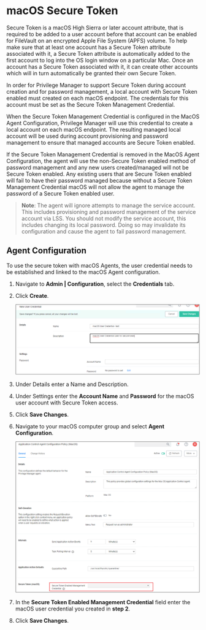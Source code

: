 [title]: # (Secure Token)
[tags]: # (local service accounts)
[priority]: # (12)
# macOS Secure Token

Secure Token is a macOS High Sierra or later account attribute, that is required to be added to a user account before that account can be enabled for FileVault on an encrypted Apple File System (APFS) volume. To help make sure that at least one account has a Secure Token attribute associated with it, a Secure Token attribute is automatically added to the first account to log into the OS login window on a particular Mac. Once an account has a Secure Token associated with it, it can create other accounts which will in turn automatically be granted their own Secure Token.

In order for Privilege Manager to support Secure Token during account creation and for password management, a local account with Secure Token enabled must created on each macOS endpoint. The credentials for this account must be set as the Secure Token Management Credential.

When the Secure Token Management Credential is configured in the MacOS Agent Configuration, Privilege Manager will use this credential to create a local account on each macOS endpoint. The resulting managed local account will be used during account provisioning and password management to ensure that managed accounts are Secure Token enabled.

If the Secure Token Management Credential is removed in the MacOS Agent Configuration, the agent will use the non-Secure Token enabled method of password management and any new users created/managed will not be Secure Token enabled. Any existing users that are Secure Token enabled will fail to have their password managed because without a Secure Token Management Credential macOS will not allow the agent to manage the password of a Secure Token enabled user.

>**Note**:
>The agent will ignore attempts to manage the service account. This includes provisioning and password management of the service account via LSS. You should not modify the service account, this includes changing its local password. Doing so may invalidate its configuration and cause the agent to fail password management.

## Agent Configuration

To use the secure token with macOS Agents, the user credential needs to be established and linked to the macOS Agent configuration.

1. Navigate to __Admin | Configuration__, select the __Credentials__ tab.
1. Click __Create__.

   ![new](images/secure-token/macOS-credential-1.png "New User Credential")
1. Under Details enter a Name and Description.
1. Under Settings enter the __Account Name__ and __Password__ for the macOS user account with Secure Token access.
1. Click __Save Changes__.
1. Navigate to your macOS computer group and select __Agent Configuration__.

   ![add](images/secure-token/macOS-credential-2.png "Add credential to macOS agent configuration")
1. In the __Secure Token Enabled Management Credential__ field enter the macOS user credential you created in __step 2__.
1. Click __Save Changes__.
